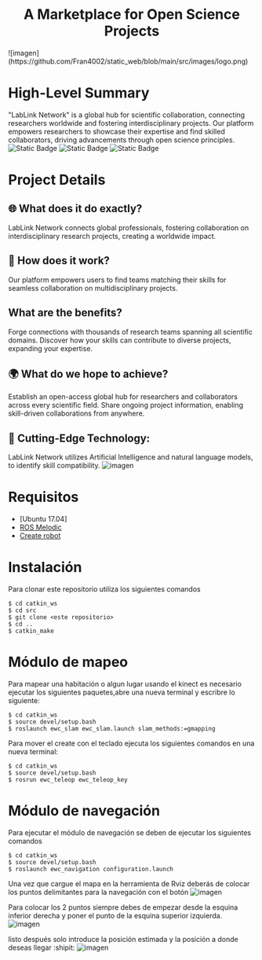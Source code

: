 <h1 align="center">A Marketplace for Open Science Projects</h1>
![imagen](https://github.com/Fran4002/static_web/blob/main/src/images/logo.png)

# High-Level Summary
"LabLink Network" is a global hub for scientific collaboration, connecting researchers worldwide and fostering interdisciplinary projects. Our platform empowers researchers to showcase their expertise and find skilled collaborators, driving advancements through open science principles.
![Static Badge](https://img.shields.io/badge/open-source-blue)
![Static Badge](https://img.shields.io/badge/python-yellow)
![Static Badge](https://img.shields.io/badge/open-blue_science-red)


# Project Details
## 🌐 What does it do exactly?

LabLink Network connects global professionals, fostering collaboration on interdisciplinary research projects, creating a worldwide impact.
## 🤝 How does it work?

Our platform empowers users to find teams matching their skills for seamless collaboration on multidisciplinary projects.
## What are the benefits?

Forge connections with thousands of research teams spanning all scientific domains. Discover how your skills can contribute to diverse projects, expanding your expertise.
## 🌍 What do we hope to achieve?

Establish an open-access global hub for researchers and collaborators across every scientific field. Share ongoing project information, enabling skill-driven collaborations from anywhere.
## 🧠 Cutting-Edge Technology:

LabLink Network utilizes Artificial Intelligence and natural language models, to identify skill compatibility.
![imagen](https://github.com/hermes76/Navigation-system-for-an-intelligent-electric-wheelchair/assets/44623908/72fbb988-3577-4982-a088-cd3ca28945b0)


# Requisitos
- [Ubuntu 17.04]
- [ROS Melodic](http://wiki.ros.org/melodic/Installation/Ubuntu)
- [Create robot](https://github.com/AutonomyLab/create_robot)

# Instalación
Para clonar este repositorio utiliza los siguientes comandos
```
$ cd catkin_ws
$ cd src
$ git clone <este repositorio>
$ cd ..
$ catkin_make
```

# Módulo de mapeo
Para mapear una habitación o algun lugar usando el kinect es necesario ejecutar los siguientes paquetes,abre una nueva terminal y escribre lo siguiente:
```
$ cd catkin_ws
$ source devel/setup.bash
$ roslaunch ewc_slam ewc_slam.launch slam_methods:=gmapping
```
Para mover el create con el teclado ejecuta los siguientes comandos en una nueva terminal:
```
$ cd catkin_ws
$ source devel/setup.bash
$ rosrun ewc_teleop ewc_teleop_key
```

# Módulo de navegación
Para ejecutar el módulo de navegación se deben de ejecutar los siguientes comandos
```
$ cd catkin_ws
$ source devel/setup.bash
$ roslaunch ewc_navigation configuration.launch
```
Una vez que cargue el mapa en la herramienta de Rviz deberás de colocar los puntos delimitantes para la navegación con el botón 
![imagen](https://github.com/hermes76/Navigation-system-for-an-intelligent-electric-wheelchair/assets/44623908/f9088f31-c3b3-44f6-96e3-dd8572ea36e3)



Para colocar los 2 puntos siempre debes de empezar desde la esquina inferior derecha y poner el punto de la esquina superior izquierda.
![imagen](https://github.com/hermes76/Navigation-system-for-an-intelligent-electric-wheelchair/assets/44623908/bc624732-cfa5-4d95-868e-3fec833baebd)



listo después solo introduce la posición estimada y la posición a donde deseas llegar :shipit:
![imagen](https://github.com/hermes76/Navigation-system-for-an-intelligent-electric-wheelchair/assets/44623908/ea776b91-d236-402e-922a-65f4fc0c593e)





